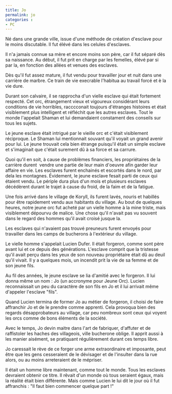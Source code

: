 ```yaml
---
title: Jo
permalink: jo
categories :
- PC
---
```


Né dans une grande ville, issue d'une méthode de création d'esclave pour le moins discutable. Il fut élévé dans les celules d'esclaves. 

Il n'a jamais connue sa mère et encore moins son père, car il fut séparé dès sa naissance. Au début, il fut prit en charge par les femelles, élévé par si par la, en fonction des allées et venues des esclaves.

Dès qu'il fut assez mature, il fut vendu pour travailler jour et nuit dans une carrière de marbre. Ce train de vie execrable l'habitua au travail forcé et è la vie dure. 

Durant son calvaire, il se rapprocha d'un vielle esclave qui était fortement respecté. Cet orc, étrangement vieux et vigoureux considérant leurs conditions de vie horribles, racccconait toujours d'étranges histoires et était visiblement plus intelligent et réfléchit que les autres esclaves. Tout le monde l'appelait Shaman et lui demandaient constament des conseils sur tous les sujets. 

Le jeune esclave était intrigué par le vieille orc et c'était visiblement réciproque. Le Shaman lui mentionnait souvant qu'il voyait un grand avenir pour lui. Le jeune trouvait cela bien étrange puisqu'il était un simple esclave et s'imaginait que c'était surement dû à sa force et sa carrure.

Quoi qu'il en soit, à cause de problèmes financiers, les propriétaires de la carrière durent  vendre une partie de leur main d'oeuvre afin garder leur affaire en vie. Les esclaves furent enchainés et escortés dans le nord, par dela les montagnes. Évidement, le jeune esclave fesait parti de ceux qui étaient vendu. Le périple dura plus d'un mois et plusieurs esclaves décédèrent durant le trajet à cause du froid, de la faim et de la fatigue.

Une fois arrivé dans le village de Koryll, ils furent lavés, nouris et habillés pour être rapidement vendu aux habitants du village. Au bout de quelques heures, notre jeune orc fut acheté par un vielle homme à la mine triste, mais visiblement dépourvu de malice. Une chose qu'il n'avait pas vu souvent dans le regard des hommes qu'il avait croisé jusque la.

Les esclaves qui n'avaient pas trouvé preuneurs furent envoyés pour travailler dans les camps de bucherons à l'extérieur du village.

Le vielle homme s'appelait Lucien Dufer. Il était forgeron, comme sont père avant lui et ce depuis des générations. L'esclave comprit que la tristesse qu'il avait perçu dans les yeux de son nouveau propriétaire était dû au deuil qu'il vivait. Il y a quelques mois, un incendit prit la vie de sa femme et de son jeune fils.

Au fil des années, le jeune esclave se lia d'amitié avec le forgeron. Il lui donna même un nom : Jo (un accronyme pour Jeune Orc). Lucien reconnaissait un peu du caractère de son fils en Jo et il lui arrivait même d'appeler l'esclave "fils".

Quand Lucien termina de former Jo au métier de forgeron, il choisi de faire affranchir Jo et de le prendre comme apprenti. Cela provoqua bien des regards désapprobateurs au village, car peu nombreux sont ceux qui voyent les orcs comme de bons éléments de la société.

Avec le temps, Jo devin maitre dans l'art de fabriquer, d'affuter et de raffistoler les haches des villageois, ville bucherone oblige. Il apprit aussi à les manier aisément, se pratiquant régulièrement durant ces temps libre.

Jo caressait le rève de ce forger une arme extraordinaire et imposante, peut être que les gens cesseraient de le dévisager et de l'insulter dans la rue alors, ou au moins arreteraient de le mépriser.

Il était un homme libre maintenant, comme tout le monde. Tous les esclaves devraient obtenir ce titre. Il rêvait d'un monde où tous seraient égaux, mais la réalité était bien différente. Mais comme Lucien le lui dit le jour où il fut affranchis : "Il faut bien commencer quelque part !"
